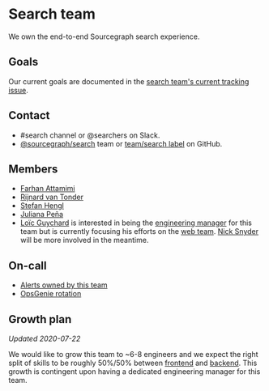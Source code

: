 # Search team

We own the end-to-end Sourcegraph search experience.

## Goals

Our current goals are documented in the [search team's current tracking issue](https://github.com/sourcegraph/sourcegraph/issues?q=is%3Aopen+is%3Aissue+label%3Atracking+label%3Ateam%2Fsearch).

## Contact

- #search channel or @searchers on Slack.
- [@sourcegraph/search](https://github.com/orgs/sourcegraph/teams/search) team or [team/search label](https://github.com/sourcegraph/sourcegraph/issues?q=is%3Aissue+is%3Aopen+label%3Ateam%2Fsearch+) on GitHub.

## Members

- [Farhan Attamimi](../../../company/team/index.md#farhan-attamimi)
- [Rijnard van Tonder](../../../company/team/index.md#rijnard-van-tonder)
- [Stefan Hengl](../../../company/team/index.md#stefan-hengl-he-him)
- [Juliana Peña](../../../company/team/index.md#juliana-peña-she-her)
- [Loïc Guychard](../../../company/team/index.md#loïc-guychard) is interested in being the [engineering manager](../roles.md#engineering-manager) for this team but is currently focusing his efforts on the [web team](../web/index.md). [Nick Snyder](../../../company/team/index.md#nick-snyder-he-him) will be more involved in the meantime.

## On-call

- [Alerts owned by this team](https://sourcegraph.com/search?q=repo%3A%5Egithub.com%2Fsourcegraph%2Fsourcegraph%24+file%3Amonitoring%2F.*+%7B%3A%5B_%5D%2C+Owner%3A+ObservableOwnerSearch%2C+%3A%5B_%5D%7D+OR+%28%3A%5B_%5D%2C+ObservableOwnerSearch%29+count%3A1000&patternType=structural)
- [OpsGenie rotation](https://sourcegraph.app.opsgenie.com/teams/dashboard/f482ef3e-f5dc-4bef-b7c4-307e0ad30d6a)

## Growth plan

_Updated 2020-07-22_

We would like to grow this team to ~6-8 engineers and we expect the right split of skills to be roughly 50%/50% between [frontend](https://github.com/sourcegraph/careers/blob/master/job-descriptions/software-engineer-frontend.md) and [backend](https://github.com/sourcegraph/careers/blob/master/job-descriptions/software-engineer-backend.md). This growth is contingent upon having a dedicated engineering manager for this team.
